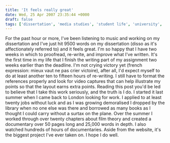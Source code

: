 ```yaml
---
title: 'It feels really great'
date: Wed, 25 Apr 2007 23:35:44 +0000
draft: false
tags: ['dissertation', 'media studies', 'student life', 'university', 'work']
---
```


For the past hour or more, I've been listening to music and working on my dissertation and I've just hit 9500 words on my dissertation (disso as it's affectionately referred to) and it feels great. I'm so happy that I have two weeks in which to proofread, re-write, and improve what I've written. It's the first time in my life that I finish the writing part of my assignment two weeks earlier than the deadline. I'm not crying victory yet (french expression: mieux vaut ne pas crier victoire), after all, I'd expect myself to do at least another ten to fifteen hours of re-writing. I still have to format the references properly and look for video captures that can help illustrate my points so that the layout earns extra points. Reading this post you'd be led to believe that I take this work seriously, and the truth is I do. I started it last summer when I came back to London looking for work. I applied to at least twenty jobs without luck and as I was growing demoralised I dropped by the library when no one else was there and borrowed as many books as I thought I could carry without a surtax on the plane. Over the summer I worked through over twenty chapters about film theory and created a documentary over 50 pages long and 25,000 words in depth. I also watched hundreds of hours of documentaries. Aside from the website, it's the biggest project I've ever taken on. I hope I do well.